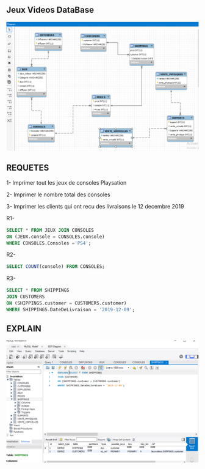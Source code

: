 ## Jeux Videos DataBase

![image](jeux1.png)


## REQUETES

1- Imprimer tout les jeux de consoles Playsation

2- Imprimer le nombre total des consoles 

3- Imprimer les clients qui ont recu des livraisons le 12 decembre 2019 

R1- 
```sql
SELECT * FROM JEUX JOIN CONSOLES
ON (JEUX.console = CONSOLES.console)
WHERE CONSOLES.Consoles ='PS4';
```
R2-
```sql
SELECT COUNT(console) FROM CONSOLES;
```

R3-
```sql
SELECT * FROM SHIPPINGS 
JOIN CUSTOMERS 
ON (SHIPPINGS.customer = CUSTOMERS.customer)
WHERE SHIPPINGS.DateDeLivraison = '2019-12-09';
```

## EXPLAIN 

![image](jeux2.png)
